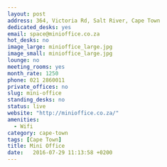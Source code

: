 ```yaml
---
layout: post
address: 364, Victoria Rd, Salt River, Cape Town
dedicated_desks: yes
email: space@minioffice.co.za
hot_desks: no
image_large: minioffice_large.jpg
image_small: minioffice_large.jpg
lounge: no
meeting_rooms: yes
month_rate: 1250
phone: 021 2860011
private_offices: no
slug: mini-office
standing_desks: no
status: live
website: "http://minioffice.co.za/"
amenities:
  - Wifi
category: cape-town
tags: [Cape Town]
title: Mini Office
date:   2016-07-29 11:13:58 +0200
---
```


